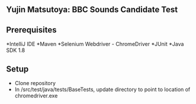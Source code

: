 ## Yujin Matsutoya: BBC Sounds Candidate Test


## Prerequisites
*IntelliJ IDE
*Maven
*Selenium Webdriver - ChromeDriver
*JUnit
*Java SDK 1.8

## Setup
* Clone repository 
* In /src/test/java/tests/BaseTests, update directory to point to location of chromedriver.exe

